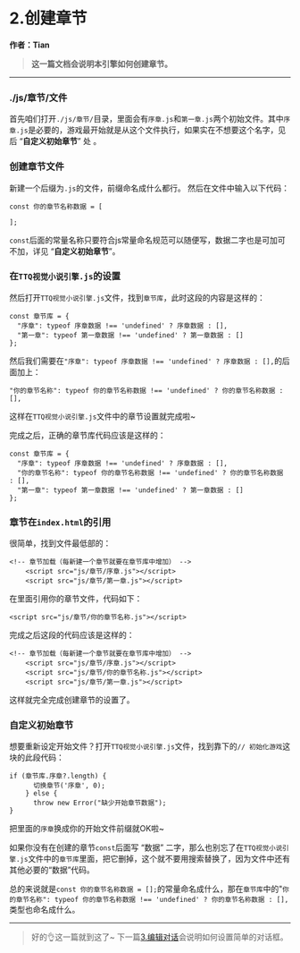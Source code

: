 # 2.创建章节

**作者：Tian**

> **这一篇文档会说明本引擎如何创建章节。** 

---

### ./js/章节/文件

首先咱们打开`./js/章节/`目录，里面会有`序章.js`和`第一章.js`两个初始文件。其中`序章.js`是必要的，游戏最开始就是从这个文件执行，如果实在不想要这个名字，见后 “**自定义初始章节**” 处 。

### 创建章节文件

新建一个后缀为`.js`的文件，前缀命名成什么都行。
然后在文件中输入以下代码：
```
const 你的章节名称数据 = [
    
];
```

`const`后面的常量名称只要符合js常量命名规范可以随便写，数据二字也是可加可不加，详见 “**自定义初始章节**”。

### 在`TTQ视觉小说引擎.js`的设置

然后打开`TTQ视觉小说引擎.js`文件，找到`章节库`，此时这段的内容是这样的：
```
const 章节库 = {
  "序章": typeof 序章数据 !== 'undefined' ? 序章数据 : [],
  "第一章": typeof 第一章数据 !== 'undefined' ? 第一章数据 : []
};
```

然后我们需要在`"序章": typeof 序章数据 !== 'undefined' ? 序章数据 : [],`的后面加上：
```
"你的章节名称": typeof 你的章节名称数据 !== 'undefined' ? 你的章节名称数据 : [],
```

这样在`TTQ视觉小说引擎.js`文件中的章节设置就完成啦~

完成之后，正确的章节库代码应该是这样的：
```
const 章节库 = {
  "序章": typeof 序章数据 !== 'undefined' ? 序章数据 : [],
  "你的章节名称": typeof 你的章节名称数据 !== 'undefined' ? 你的章节名称数据 : [],
  "第一章": typeof 第一章数据 !== 'undefined' ? 第一章数据 : []
};
```

### 章节在`index.html`的引用

很简单，找到文件最低部的：
```
<!-- 章节加载（每新建一个章节就要在章节库中增加） -->
    <script src="js/章节/序章.js"></script>
    <script src="js/章节/第一章.js"></script>
```

在里面引用你的章节文件，代码如下：
```
<script src="js/章节/你的章节名称.js"></script>
```

完成之后这段的代码应该是这样的：
```
<!-- 章节加载（每新建一个章节就要在章节库中增加） -->
    <script src="js/章节/序章.js"></script>
    <script src="js/章节/你的章节名称.js"></script>
    <script src="js/章节/第一章.js"></script>
```

这样就完全完成创建章节的设置了。

### 自定义初始章节

想要重新设定开始文件？打开`TTQ视觉小说引擎.js`文件，找到靠下的`// 初始化游戏`这块的此段代码：
```
if (章节库.序章?.length) {
      切换章节('序章', 0);
    } else {
      throw new Error("缺少开始章节数据");
}
```

把里面的`序章`换成你的开始文件前缀就OK啦~

如果你没有在创建的章节`const`后面写 “数据” 二字，那么也别忘了在`TTQ视觉小说引擎.js`文件中的`章节库`里面，把它删掉，这个就不要用搜索替换了，因为文件中还有其他必要的“数据”代码。

总的来说就是`const 你的章节名称数据 = [];`的常量命名成什么，那在`章节库`中的"`你的章节名称": typeof 你的章节名称数据 !== 'undefined' ? 你的章节名称数据 : [],`类型也命名成什么。

---

> 好的👌这一篇就到这了~
> 下一篇[3.编辑对话](3.编辑对话.md)会说明如何设置简单的对话框。
